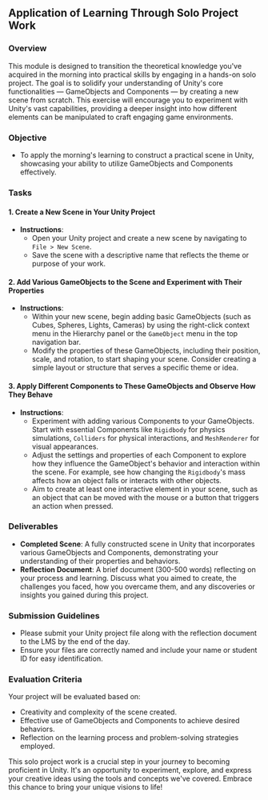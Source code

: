## Application of Learning Through Solo Project Work

### Overview

This module is designed to transition the theoretical knowledge you've acquired in the morning into practical skills by engaging in a hands-on solo project. The goal is to solidify your understanding of Unity's core functionalities — GameObjects and Components — by creating a new scene from scratch. This exercise will encourage you to experiment with Unity's vast capabilities, providing a deeper insight into how different elements can be manipulated to craft engaging game environments.

### Objective

- To apply the morning's learning to construct a practical scene in Unity, showcasing your ability to utilize GameObjects and Components effectively.

### Tasks

#### 1. **Create a New Scene in Your Unity Project**
- **Instructions**:
  - Open your Unity project and create a new scene by navigating to `File > New Scene`.
  - Save the scene with a descriptive name that reflects the theme or purpose of your work.

#### 2. **Add Various GameObjects to the Scene and Experiment with Their Properties**
- **Instructions**:
  - Within your new scene, begin adding basic GameObjects (such as Cubes, Spheres, Lights, Cameras) by using the right-click context menu in the Hierarchy panel or the `GameObject` menu in the top navigation bar.
  - Modify the properties of these GameObjects, including their position, scale, and rotation, to start shaping your scene. Consider creating a simple layout or structure that serves a specific theme or idea.

#### 3. **Apply Different Components to These GameObjects and Observe How They Behave**
- **Instructions**:
  - Experiment with adding various Components to your GameObjects. Start with essential Components like `Rigidbody` for physics simulations, `Colliders` for physical interactions, and `MeshRenderer` for visual appearances.
  - Adjust the settings and properties of each Component to explore how they influence the GameObject's behavior and interaction within the scene. For example, see how changing the `Rigidbody`'s mass affects how an object falls or interacts with other objects.
  - Aim to create at least one interactive element in your scene, such as an object that can be moved with the mouse or a button that triggers an action when pressed.

### Deliverables

- **Completed Scene**: A fully constructed scene in Unity that incorporates various GameObjects and Components, demonstrating your understanding of their properties and behaviors.
- **Reflection Document**: A brief document (300-500 words) reflecting on your process and learning. Discuss what you aimed to create, the challenges you faced, how you overcame them, and any discoveries or insights you gained during this project.

### Submission Guidelines

- Please submit your Unity project file along with the reflection document to the LMS by the end of the day.
- Ensure your files are correctly named and include your name or student ID for easy identification.

### Evaluation Criteria

Your project will be evaluated based on:
- Creativity and complexity of the scene created.
- Effective use of GameObjects and Components to achieve desired behaviors.
- Reflection on the learning process and problem-solving strategies employed.

This solo project work is a crucial step in your journey to becoming proficient in Unity. It's an opportunity to experiment, explore, and express your creative ideas using the tools and concepts we've covered. Embrace this chance to bring your unique visions to life!